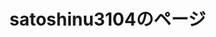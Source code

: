 # satoshinu3104のページ



<html>
	<body>
		<style>
			.game_img {
			position: relative;
			}
			.game_img p {
			position: absolute;
			top: 50%;
			left: 5%;
			-ms-transform: translate(-50%,-50%);
			-webkit-transform: translate(-50%,-50%);
			transform: translate(-50%,-50%);
			margin:0;
			paddin:0;
			/*文字の装飾は省略*/
			}			
			.profile_img {
			position: relative;
			}
			.profile_img p {
			position: absolute;
			top: 50%;
			left: 5%;
			-ms-transform: translate(-50%,-50%);
			-webkit-transform: translate(-50%,-50%);
			transform: translate(-50%,-50%);
			margin:0;
			paddin:0;
			/*文字の装飾は省略*/
			}			
			.blog_img {
			position: relative;
			}
			.blog_img p {
			position: absolute;
			top: 50%;
			left: 5%;
			-ms-transform: translate(-50%,-50%);
			-webkit-transform: translate(-50%,-50%);
			transform: translate(-50%,-50%);
			margin:0;
			paddin:0;
			/*文字の装飾は省略*/
			}
			body {
			background-image: url(../../B92EA61B-786F-4166-9212-10BBE723DCBD.gif);
			}
			/*タブ切り替え全体のスタイル*/
			.tabs {
			margin-top: 50px;
			padding-bottom: 40px;
			background-color: #fff;
			box-shadow: 0 0 10px rgba(0, 0, 0, 0.2);
			width: 700px;
			margin: 0 auto;
			}
			/*タブのスタイル*/
			.tab_item {
			width: calc(100%/3);
			height: 50px;
			border-bottom: 3px solid #5ab4bd;
			background-color: #d9d9d9;
			line-height: 50px;
			font-size: 16px;
			text-align: center;
			color: #565656;
			display: block;
			float: left;
			text-align: center;
			font-weight: bold;
			transition: all 0.2s ease;
			}
			.tab_item:hover {
			opacity: 0.75;
			}
			
			/*ラジオボタンを全て消す*/
			input[name="tab_item"] {
			display: none;
			}
			
			/*タブ切り替えの中身のスタイル*/
			.tab_content {
			display: none;
			padding: 40px 40px 0;
			clear: both;
			overflow: hidden;
			}
			
			/*選択されているタブのコンテンツのみを表示*/
			#game:checked ~ #game_content,
			#profile:checked ~ #profile_content,
			#blog:checked ~ #blog_content {
			display: block;
			}
			
			/*選択されているタブのスタイルを変える*/
			.tabs input:checked + .tab_item {
			background-color: #5ab4bd;
			color: #fff;
			}
			
			
		</style>
		<input id="game" type="radio" name="tab_item" checked>
		<label class="tab_item" for="game">ゲーム</label>
		<input id="profile" type="radio" name="tab_item" checked>
		<label class="tab_item" for="profile">プロフィール</label>
		<input id="blog" type="radio" name="tab_item" checked>
		<label class="tab_item" for="blog">ブログ</label>
		
		<div class="tab_content" id="all_content">
			<div class="game_img" >
				<img src="750FB9D6-E39D-4F3E-8BB4-093F5BB3D644.gif" alt="">
				<p>
					<font color="white">
						ゲーム
					</font>
				</p>
			</div>
		</div>
		<img src="A301821D-EDD4-4194-96DB-E244DD3B5B57.gif" alt=""><a href="/typing_game" >タイピングのゲーム</a>
	</body>
</html>

